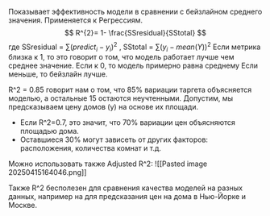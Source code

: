 Показывает эффективность модели в сравнении с бейзлайном среднего значения. Применяется к Регрессиям. 
$$
R^{2}= 1- \frac{SSresidual}{SStotal}
$$
где SSresidual = $\sum\limits(predict_{i}- y_i)^2$ , SStotal = $\sum\limits(y_{i}- mean(Y))^2$ 
Если метрика близка к 1, то это говорит о том, что модель работает лучше чем среднее значение. 
Если к 0, то модель примерно равна среднему
Если меньше, то бейзлайн лучше.

R^2 = 0.85 говорит нам о том, что 85% вариации таргета объясняется моделью, а остальные 15 остаются неучтенными. 
Допустим, мы предсказываем цену домов (y) на основе их площади.

- Если R^2=0.7, это значит, что 70% вариации цен объясняются площадью дома.
- Оставшиеся 30% могут зависеть от других факторов: расположения, количества комнат и т.д.

Можно использовать также Adjusted R^2:
![[Pasted image 20250415164046.png]]

Также R^2 бесполезен для сравнения качества моделей на разных данных, например на для предсказания цен на дома в Нью-Йорке и Москве.
